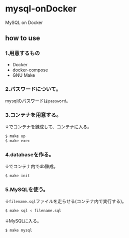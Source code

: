 # mysql-onDocker
MySQL on Docker

## how to use
### 1.用意するもの
* Docker
* docker-compose
* GNU Make

### 2.パスワードについて。
mysqlのパスワードは`password`。

### 3.コンテナを用意する。
↓でコンテナを錬成して、コンテナに入る。
```sh
$ make up
$ make exec
```

### 4.databaseを作る。
↓でコンテナ内でdb錬成。
```sh
$ make init
```

### 5.MySQLを使う。
↓`filename.sql`ファイルを走らせる(コンテナ内で実行する)。
```sh
$ make sql < filename.sql
```

↓MySQLに入る。
```sh
$ make mysql
```
